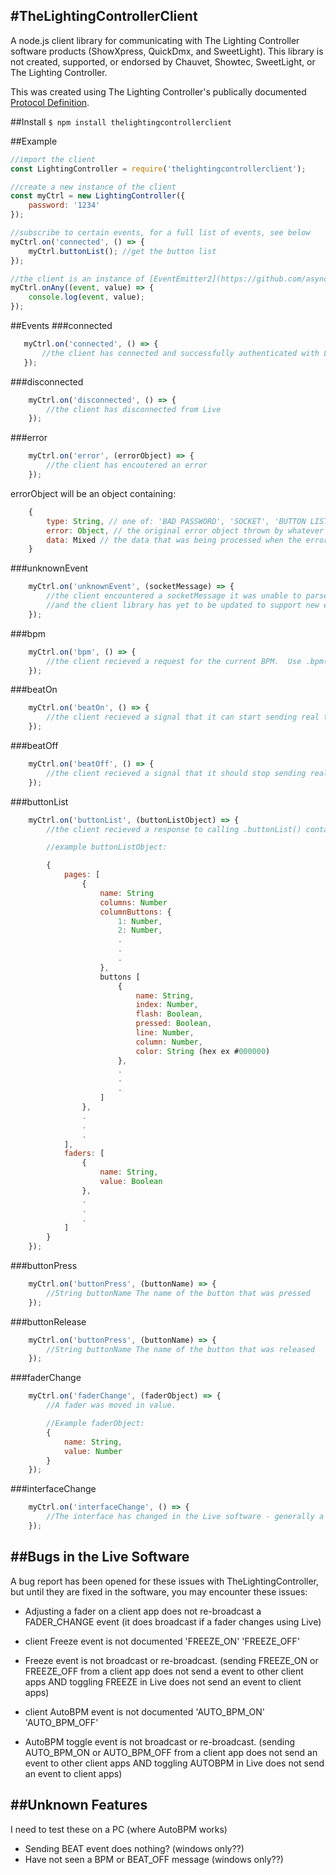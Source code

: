 #TheLightingControllerClient
--

A node.js client library for communicating with The Lighting Controller software products (ShowXpress, QuickDmx, and SweetLight).  This library is not created, supported, or endorsed by Chauvet, Showtec, SweetLight, or The Lighting Controller.

This was created using The Lighting Controller's publically documented [Protocol Definition](http://download.thelightingcontroller.com/software/External_Application/Protocol.pdf).


##Install
``$ npm install thelightingcontrollerclient``


##Example
```js
//import the client
const LightingController = require('thelightingcontrollerclient');

//create a new instance of the client
const myCtrl = new LightingController({
	password: '1234'
});

//subscribe to certain events, for a full list of events, see below
myCtrl.on('connected', () => {
	myCtrl.buttonList(); //get the button list
});

//the client is an instance of [EventEmitter2](https://github.com/asyncly/EventEmitter2). You can use onAny to subscribe to all events and click around in Live to see what is sent to the client.
myCtrl.onAny((event, value) => {
	console.log(event, value);
});
```


##Events
###connected
 ```js
 	myCtrl.on('connected', () => {
		//the client has connected and successfully authenticated with Live
	});
```

###disconnected
```js
	myCtrl.on('disconnected', () => {
		//the client has disconnected from Live
	});
```

###error
```js
	myCtrl.on('error', (errorObject) => {
		//the client has encoutered an error
	});
```

errorObject will be an object containing:

```js
	{
		type: String, // one of: 'BAD PASSWORD', 'SOCKET', 'BUTTON LIST XML PARSE FAILED', 'UNKNOWN ERROR'
		error: Object, // the original error object thrown by whatever encountered the error, not all errors have this property
		data: Mixed // the data that was being processed when the error occured, not all errors have this property
	}
```

###unknownEvent
```js
	myCtrl.on('unknownEvent', (socketMessage) => {
		//the client encountered a socketMessage it was unable to parse.  Could potentially occur if Live is upated
		//and the client library has yet to be updated to support new events.  Allows for parsing the message manually
	});
```

###bpm
```js
	myCtrl.on('bpm', () => {
		//the client recieved a request for the current BPM.  Use .bpm(Number) to respond.
	});
```

###beatOn
```js
	myCtrl.on('beatOn', () => {
		//the client recieved a signal that it can start sending real time beats for live to use in BPM calculations. Use .beat() to respond.  *Note* The AutoBPM feature of the Live software only works on a PC
	});
```

###beatOff
```js
 	myCtrl.on('beatOff', () => {
		//the client recieved a signal that it should stop sending real time beats.  *Note* The AutoBPM feature of the Live software only works on a PC
	});
```

###buttonList
```js
	myCtrl.on('buttonList', (buttonListObject) => {
		//the client recieved a response to calling .buttonList() containing the Live button and master faders list

		//example buttonListObject:

		{
		   	pages: [
		        {
		            name: String
		            columns: Number
		            columnButtons: {
						1: Number,
						2: Number,
						.
						.
						.
		            },
		            buttons [
		            	{
			            	name: String,
			            	index: Number,
			            	flash: Boolean,
			            	pressed: Boolean,
			            	line: Number,
			            	column: Number,
			            	color: String (hex ex #000000)
			            },
			            .
			            .
			            .
			        ]
		        },
		        .
		        .
		        .
		    ],
			faders: [
				{
		            name: String,
		            value: Boolean
		        },
		        .
		        .
		        .
		    ]
		}
	});
```

###buttonPress
```js
 	myCtrl.on('buttonPress', (buttonName) => {
		//String buttonName The name of the button that was pressed
	});
```

###buttonRelease
```js
 	myCtrl.on('buttonPress', (buttonName) => {
		//String buttonName The name of the button that was released
	});
```

###faderChange
```js
 	myCtrl.on('faderChange', (faderObject) => {
		//A fader was moved in value.

		//Example faderObject:
		{
			name: String,
			value: Number
		}
	});
```
		
###interfaceChange
```js
 	myCtrl.on('interfaceChange', () => {
		//The interface has changed in the Live software - generally a hint to call .buttonList()
	});
```


##Bugs in the Live Software
---

A bug report has been opened for these issues with TheLightingController, but until they are fixed in the software, you may encounter these issues:

- Adjusting a fader on a client app does not re-broadcast a FADER_CHANGE event (it does broadcast if a fader changes using Live)

- client Freeze event is not documented
	'FREEZE_ON'
	'FREEZE_OFF'
	
- Freeze event is not broadcast or re-broadcast.  (sending FREEZE_ON or FREEZE_OFF from a client app does not send a event to other client apps AND toggling FREEZE in Live does not send an event to client apps)

- client AutoBPM event is not documented
	'AUTO_BPM_ON'
	'AUTO_BPM_OFF'

- AutoBPM toggle event is not broadcast or re-broadcast.  (sending AUTO_BPM_ON or AUTO_BPM_OFF from a client app does not send an event to other client apps AND toggling AUTOBPM in Live does not send an event to client apps)



##Unknown Features
---

I need to test these on a PC (where AutoBPM works)

- Sending BEAT event does nothing? (windows only??)
- Have not seen a BPM or BEAT_OFF message (windows only??)
